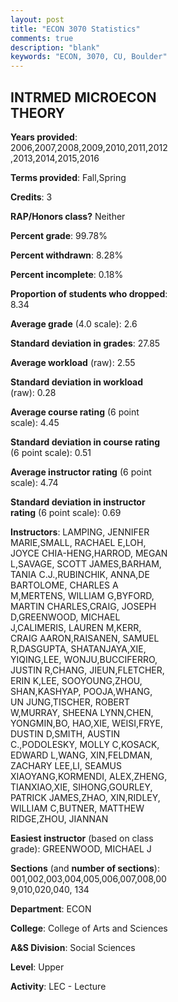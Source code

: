 ```yaml
---
layout: post
title: "ECON 3070 Statistics"
comments: true
description: "blank"
keywords: "ECON, 3070, CU, Boulder"
--- 
```

<head>
<script src="https://ajax.googleapis.com/ajax/libs/jquery/2.1.3/jquery.min.js"></script>
<script src="https://dl.dropboxusercontent.com/s/pc42nxpaw1ea4o9/highcharts.js?dl=0"></script>
<!-- <script src="../assets/js/highcharts.js"></script> -->
<style type="text/css">@font-face {
	font-family: "Bebas Neue";
	src: url(https://www.filehosting.org/file/details/544349/BebasNeue%20Regular.otf) format("opentype");
	}
	h1.Bebas { 
		font-family: "Bebas Neue", Verdana, Tahoma;
	}
</style>
</head>
<body>
	<div id="container" style="float: right; width: 45%; height: 88%; margin-left: 2.5%; margin-right: 2.5%;"></div>
	<script language="JavaScript">
		$(document).ready(function() {
		var chart = {type: 'column'};
		var title = {text: 'Grade Distribution'};
		var xAxis = {categories: ['A','B','C','D','F'],crosshair: true};
		var yAxis = {min: 0,title: {text: 'Percentage'}};
		var tooltip = {headerFormat: '<center><b><span style="font-size:20px">{point.key}</span></b></center>',
		               pointFormat: '<td style="padding:0"><b>{point.y:.1f}%</b></td>',
		               footerFormat: '</table>',shared: true,useHTML: true};
		var plotOptions = {column: {pointPadding: 0.0,borderWidth: 0}};  
		var credits = {enabled: false};var series= [{name: 'Percent',data: [25.87,31.48,28.2,8.01,6.44,]}];
		var json = {};
		json.chart = chart;
		json.title = title;
		json.tooltip = tooltip;
		json.xAxis = xAxis;
		json.yAxis = yAxis;  
		json.series = series;
		json.plotOptions = plotOptions;  
		json.credits = credits;
		$('#container').highcharts(json);
	});
	</script>
</body>
			   
## INTRMED MICROECON THEORY

**Years provided**: 2006,2007,2008,2009,2010,2011,2012,2013,2014,2015,2016

**Terms provided**: Fall,Spring

**Credits**: 3

**RAP/Honors class?** Neither

**Percent grade**: 99.78%

**Percent withdrawn**: 8.28%

**Percent incomplete**: 0.18%

**Proportion of students who dropped**: 8.34

**Average grade** (4.0 scale): 2.6

**Standard deviation in grades**: 27.85

**Average workload** (raw): 2.55

**Standard deviation in workload** (raw): 0.28

**Average course rating** (6 point scale): 4.45

**Standard deviation in course rating** (6 point scale): 0.51

**Average instructor rating** (6 point scale): 4.74

**Standard deviation in instructor rating** (6 point scale): 0.69

**Instructors**: LAMPING, JENNIFER MARIE,SMALL, RACHAEL E,LOH, JOYCE CHIA-HENG,HARROD, MEGAN L,SAVAGE, SCOTT JAMES,BARHAM, TANIA C.J.,RUBINCHIK, ANNA,DE BARTOLOME, CHARLES A M,MERTENS, WILLIAM G,BYFORD, MARTIN CHARLES,CRAIG, JOSEPH D,GREENWOOD, MICHAEL J,CALIMERIS, LAUREN M,KERR, CRAIG AARON,RAISANEN, SAMUEL R,DASGUPTA, SHATANJAYA,XIE, YIQING,LEE, WONJU,BUCCIFERRO, JUSTIN R,CHANG, JIEUN,FLETCHER, ERIN K,LEE, SOOYOUNG,ZHOU, SHAN,KASHYAP, POOJA,WHANG, UN JUNG,TISCHER, ROBERT W,MURRAY, SHEENA LYNN,CHEN, YONGMIN,BO, HAO,XIE, WEISI,FRYE, DUSTIN D,SMITH, AUSTIN C.,PODOLESKY, MOLLY C,KOSACK, EDWARD L,WANG, XIN,FELDMAN, ZACHARY LEE,LI, SEAMUS XIAOYANG,KORMENDI, ALEX,ZHENG, TIANXIAO,XIE, SIHONG,GOURLEY, PATRICK JAMES,ZHAO, XIN,RIDLEY, WILLIAM C,BUTNER, MATTHEW RIDGE,ZHOU, JIANNAN

**Easiest instructor** (based on class grade): GREENWOOD, MICHAEL J

**Sections** (and **number of sections**): 001,002,003,004,005,006,007,008,009,010,020,040, 134

**Department**: ECON

**College**: College of Arts and Sciences

**A&S Division**: Social Sciences

**Level**: Upper

**Activity**: LEC - Lecture